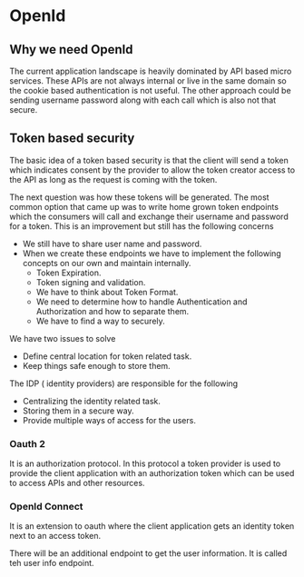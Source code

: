# OpenId


## Why we need OpenId

The current application landscape is heavily dominated by API based micro services. These APIs are not always internal or live in the same domain so the cookie based authentication is not useful. The other approach could be sending username password along with each call which is also not that secure.


## Token based security 

The basic idea of a token based security is that the client will send a token which indicates consent by the provider to allow the token creator access to the API as long as the request is coming with the token.

The next question was how these tokens will be generated. The most common option that came up was to write home grown token endpoints which the consumers will call and exchange their username and password for a token. This is an improvement but still has the following concerns

- We still have to share user name and password.
- When we create these endpoints we have to implement the following concepts on our own and maintain internally.
    - Token Expiration.
    - Token signing and validation.
    - We have to think about Token Format.
    - We need to determine how to handle Authentication and Authorization and how to separate them.
    - We have to find a way to securely. 

We have two issues to solve

- Define central location for token related task.
- Keep things safe enough to store them.

The IDP ( identity providers) are responsible for the following

- Centralizing the identity related task.
- Storing them in a secure way.
- Provide multiple ways of access for the users.

### Oauth 2 

It is an authorization protocol. In this protocol a token provider is used to provide the client application with an authorization token which can be used to access APIs and other resources.

### OpenId Connect

It is an extension to oauth where the client application gets an identity token next to an access token.

There will be an additional endpoint to get the user information. It is called teh user info endpoint.